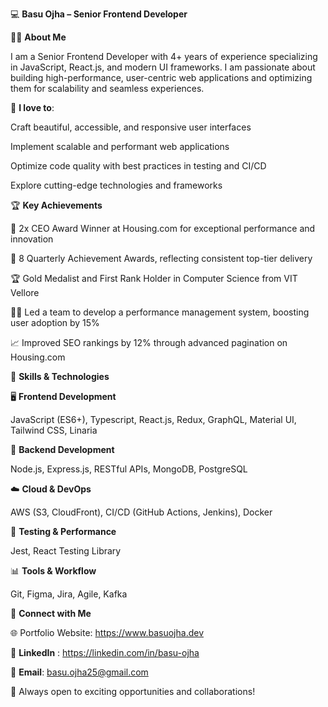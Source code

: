 💻 **Basu Ojha – Senior Frontend Developer**

  
👋🏻 **About Me**

I am a Senior Frontend Developer with 4+ years of experience specializing in JavaScript, React.js, and modern UI frameworks. I am passionate about building high-performance, user-centric web applications and optimizing them for scalability and seamless experiences.



🎯 **I love to**:

Craft beautiful, accessible, and responsive user interfaces

Implement scalable and performant web applications

Optimize code quality with best practices in testing and CI/CD

Explore cutting-edge technologies and frameworks



🏆 **Key Achievements**

🥇 2x CEO Award Winner at Housing.com for exceptional performance and innovation

🏅 8 Quarterly Achievement Awards, reflecting consistent top-tier delivery

🏆 Gold Medalist and First Rank Holder in Computer Science from VIT Vellore

👨‍💻 Led a team to develop a performance management system, boosting user adoption by 15%

📈 Improved SEO rankings by 12% through advanced pagination on Housing.com



🔧 **Skills & Technologies**


🖥️ **Frontend Development**

JavaScript (ES6+), Typescript, React.js, Redux, GraphQL, Material UI, Tailwind CSS, Linaria


🔗 **Backend Development**

Node.js, Express.js, RESTful APIs, MongoDB, PostgreSQL


☁️ **Cloud & DevOps**

AWS (S3, CloudFront), CI/CD (GitHub Actions, Jenkins), Docker


🧪 **Testing & Performance**

Jest, React Testing Library


📊 **Tools & Workflow**

Git, Figma, Jira, Agile, Kafka



🤝 **Connect with Me**

🌐 Portfolio Website: https://www.basuojha.dev

💼 **LinkedIn** : https://linkedin.com/in/basu-ojha

📧 **Email**: basu.ojha25@gmail.com

🚀 Always open to exciting opportunities and collaborations!


